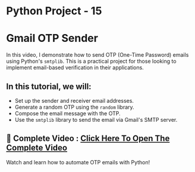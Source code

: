 # Python Project - 15
# Gmail OTP Sender
In this video, I demonstrate how to send OTP (One-Time Password) emails using Python's `smtplib`. This is a practical project for those looking to implement email-based verification in their applications.

## In this tutorial, we will:
- Set up the sender and receiver email addresses.
- Generate a random OTP using the `random` library.
- Compose the email message with the OTP.
- Use the `smtplib` library to send the email via Gmail's SMTP server.

## 🔗 Complete Video : [Click Here To Open The Complete Video](https://youtu.be/HFLLiZV9csc)

Watch and learn how to automate OTP emails with Python!
